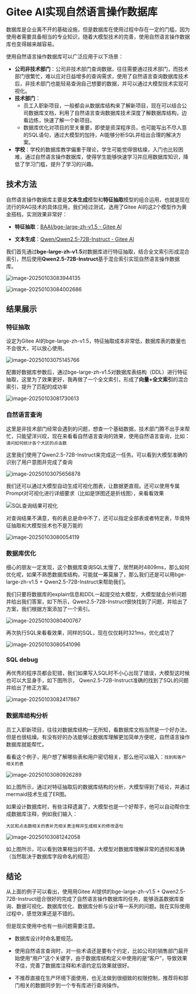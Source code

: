 # Gitee AI实现自然语言操作数据库

数据库是企业离不开的基础设施，但是数据库在使用过程中存在一定的门槛，因为使用者需要具备相当的专业知识，随着大模型技术的完善，使用自然语言操作数据库也变得越来越容易。

使用自然语言操作数据库可以广泛应用于以下场景：

* **公司非技术部门**：公司非技术部门查询数据，往往需要通过技术部门，而技术部门很繁忙，难以应对日益增多的查询需求，使用了自然语言查询数据库技术后，非技术部门也能轻易查询自己想要的数据，并可以通过大模型技术实现可视化。
* **技术部门**：
  * 员工入职新项目，一般都会从数据库结构来了解新项目，现在可以结合公司数据库文档，利用了自然语言查询数据库技术深度了解数据库结构，边看边练，快速了解一个新项目。
  * 数据库优化对项目的至关重要，即使是资深程序员，也可能写出不尽人意的SQL语句，通过大模型的加持，AI能够分析SQL并给出合理的解决方案。
* **学校**：学校的数据库教学偏重于理论，学生可能觉得很枯燥，入门也比较困难，通过自然语言操作数据库，使得学生能够快速学习并应用数据库知识，降低了学习门槛，提升了学习的兴趣。

## 技术方法

自然语言操作数据库主要是**文本生成**模型和**特征抽取**模型的组合运用，也就是现在流行的RAG技术的具体应用，我们经过测试，选用了Gitee AI的这2个模型作为黄金搭档，实测效果非常好：

* **特征抽取**：[BAAI/bge-large-zh-v1.5 - Gitee AI](https://ai.gitee.com/hf-models/bge-large-zh-v1.5)

* **文本生成**：[Qwen/Qwen2.5-72B-Instruct - Gitee AI](https://ai.gitee.com/hf-models/Qwen2.5-72B-Instruct)

我们首先通过**bge-large-zh-v1.5**对数据库进行特征抽取，结合全文索引形成混合索引，然后使用**Qwen2.5-72B-Instruct**基于混合索引实现自然语言操作数据库。

![image-20250103083944135](Gitee%20AI实现自然语言操作数据库.assets/image-20250103083944135.png)

![image-20250103084002686](Gitee%20AI实现自然语言操作数据库.assets/image-20250103084002686.png)

## 结果展示

### 特征抽取

设定为Gitee AI的bge-large-zh-v1.5，特征抽取成本非常低，数据库表的数量也不会很大，可以放心使用。

![image-20250103075145766](Gitee%20AI实现自然语言操作数据库.assets/image-20250103075145766.png)

配置好数据库参数后，通过bge-large-zh-v1.5对数据库表结构（DDL）进行特征抽取，这里为了效果更好，我再做了一个全文索引，形成了**向量+全文索引**的混合索引，提升了匹配的成功率

![image-20250103081730613](Gitee%20AI实现自然语言操作数据库.assets/image-20250103081730613.png)

### 自然语言查询

这里是非技术部门经常会遇到的问题，想查一个基础数据，技术部门腾不出手来帮忙，只能望洋兴叹，现在来看看自然语言查询的效果，使用自然语言查询，比如：`请问如何统计各个大区的点击数`

这里我们使用了Qwen2.5-72B-Instruct来完成这一任务。可以看到大模型准确的识别了用户意图并完成了查询

![image-20250103075656878](Gitee%20AI实现自然语言操作数据库.assets/image-20250103075656878.png)

我们还可以通过大模型自动生成可视化图表，让数据更直观。还可以使用专属Prompt对可视化进行详细要求（比如是饼图还是折线图），来看看效果

![SQL查询结果可视化](Gitee%20AI实现自然语言操作数据库.assets/数据可视化.BpNBKEtE.webp)

对查询结果不满意，有的表总是命中不了，还可以指定全部表或者特定表，毕竟特征抽取和大模型技术也不是万能的

![image-20250103080054119](Gitee%20AI实现自然语言操作数据库.assets/image-20250103080054119.png)

### 数据库优化

细心的朋友一定发现，这个数据库查询SQL太慢了，居然耗时4809ms，那么如何优化呢，如果不熟悉数据库结构，可能就一筹莫展了，那么我们还是可以用bge-large-zh-v1.5 + Qwen2.5-72B-Instruct来帮助我们。

我们只要将数据库的explain信息和DDL一起提交给大模型，大模型就会分析问题并给出我们答案，如下所示，Qwen2.5-72B-Instruct很快找到了问题，并给出了方案，我们根据方案添加了一个索引。

![image-20250103080400767](Gitee%20AI实现自然语言操作数据库.assets/image-20250103080400767.png)

再次执行SQL来看看效果，同样的SQL，现在仅仅耗时321ms，优化成功了

![image-20250103080541096](Gitee%20AI实现自然语言操作数据库.assets/image-20250103080541096.png)

### SQL debug

再优秀的程序员都会犯错，我们如果写入SQL时不小心出现了错误，大模型这时候也可以大显身手，如下图所示， Qwen2.5-72B-Instruct准确的找到了SQL的问题并给出了修正方案。

![image-20250103082417867](Gitee%20AI实现自然语言操作数据库.assets/image-20250103082417867.png)

### 数据库结构分析

员工入职新项目，往往对数据库结构一无所知，看数据库文档当然是一个好办法，但是也很枯燥。有没有好的办法能够让数据库理解更加简单方便呢，自然语言操作数据库就能帮忙。

看看这个例子，用户想了解哪些表和用户密切相关，那么他可以输入：`找到和客户相关的表`

![image-20250103080926289](Gitee%20AI实现自然语言操作数据库.assets/image-20250103080926289.png)

如上图所示，通过对特征抽取后的数据库结构的分析，大模型得到了结论，并通过mermaid技术生成了ER图。

如果设计数据库时，有些注释遗漏了，大模型也是一个好帮手，他可以自动帮你生成数据库注释，例如我们输入：

`大区和点击数相关的表补充相关表注释并生成相关的修改语句`

![image-20250103081242058](Gitee%20AI实现自然语言操作数据库.assets/image-20250103081242058.png)

如上图所示，可以看到效果相当的不错，大模型对数据库理解非常的透彻和准确（当然取决于数据库字段命名的规范）

## 结论

从上面的例子可以看出，使用用Gitee AI提供的bge-large-zh-v1.5 + Qwen2.5-72B-Instruct组合很好的完成了自然语言操作数据库的任务，能够涵盖数据库查询、数据可视化、数据库优化、数据库分析与设计等一系列的问题。我在实际使用过程中，感觉效果还是不错的。

但是现实使用中也有一些问题需要注意。

* 数据库设计时命名要规范。

* 使用自然语言查询时，对一些术语还是要有个约定，比如公司的销售部门最开始使用“用户”这个关键字，由于数据库结构定义中使用的是“客户”，导致效果不佳，完善了数据库注释和术语约定后效果就很好。
* 不推荐直接在生产环境下面使用，也无法做到很细致的权限控制，推荐将和部门相关的数据同步到一个专有库进行查询操作。

